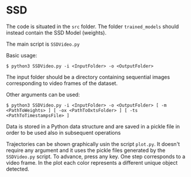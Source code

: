 # SSD
The code is situated in the `src` folder. The folder `trained_models` should instead contain the SSD Model (weights).

The main script is `SSDVideo.py`

Basic usage:

`$ python3 SSDVideo.py -i <InputFolder> -o <OutputFolder>`

The input folder should be a directory containing sequential images corresponding to video frames of the dataset.

Other arguments can be used:

`$ python3 SSDVideo.py -i <InputFolder> -o <OutputFolder> [ -m <PathToWeights> ] [ -ox <PathToOxtsFolder> ] [ -ts <PathToTimestampsFile> ]`

Data is stored in a Python data structure and are saved in a pickle file in order to be used also in subsequent operations 

Trajectories can be shown graphically usin the script `plot.py`. It doesn't require any argument and it uses the pickle files generated by the `SSDVideo.py` script.
To advance, press any key. One step corresponds to a video frame.
In the plot each color represents a different unique object detected.
